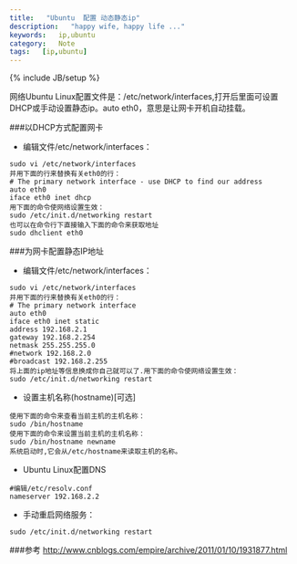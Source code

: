 ```yaml
---
title:   "Ubuntu  配置 动态静态ip"
description:   "happy wife, happy life ..."
keywords:   ip,ubuntu
category:   Note
tags:   [ip,ubuntu] 
---
```



{% include JB/setup %}


网络Ubuntu Linux配置文件是：/etc/network/interfaces,打开后里面可设置DHCP或手动设置静态ip。auto eth0，意思是让网卡开机自动挂载。

###以DHCP方式配置网卡
- 编辑文件/etc/network/interfaces：
```
sudo vi /etc/network/interfaces
并用下面的行来替换有关eth0的行：
# The primary network interface - use DHCP to find our address
auto eth0
iface eth0 inet dhcp
用下面的命令使网络设置生效：
sudo /etc/init.d/networking restart
也可以在命令行下直接输入下面的命令来获取地址
sudo dhclient eth0
```

###为网卡配置静态IP地址

- 编辑文件/etc/network/interfaces：
```
sudo vi /etc/network/interfaces
并用下面的行来替换有关eth0的行：
# The primary network interface
auto eth0
iface eth0 inet static
address 192.168.2.1
gateway 192.168.2.254
netmask 255.255.255.0
#network 192.168.2.0
#broadcast 192.168.2.255
将上面的ip地址等信息换成你自己就可以了.用下面的命令使网络设置生效：
sudo /etc/init.d/networking restart
```

- 设置主机名称(hostname)[可选]
```
使用下面的命令来查看当前主机的主机名称：
sudo /bin/hostname
使用下面的命令来设置当前主机的主机名称：
sudo /bin/hostname newname
系统启动时,它会从/etc/hostname来读取主机的名称。
```

- Ubuntu Linux配置DNS
```
#编辑/etc/resolv.conf
nameserver 192.168.2.2
```

- 手动重启网络服务：
```
sudo /etc/init.d/networking restart
```
###参考
http://www.cnblogs.com/empire/archive/2011/01/10/1931877.html
